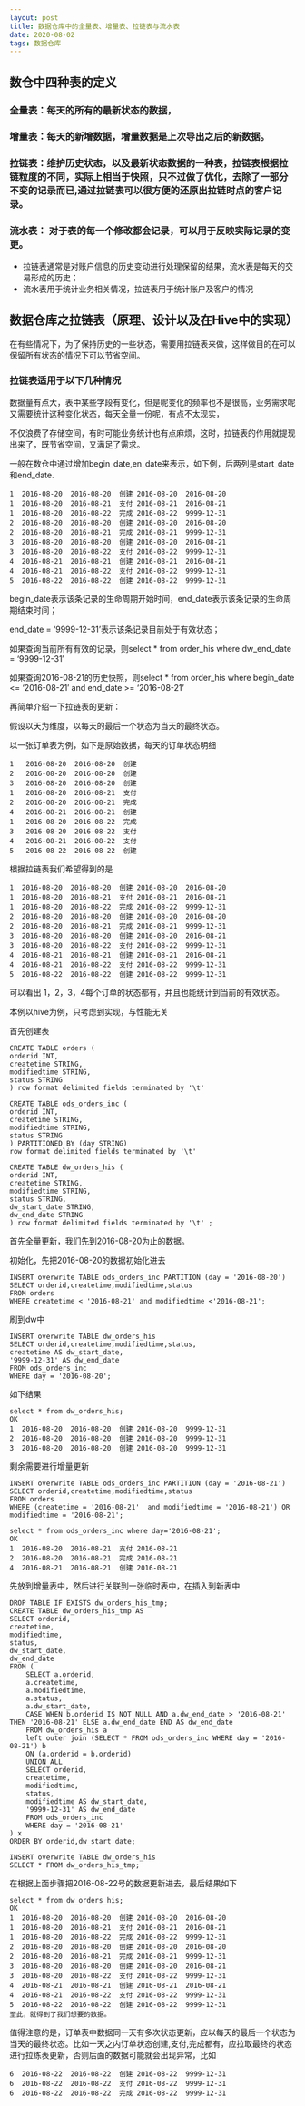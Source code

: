 ```yaml
---
layout: post
title: 数据仓库中的全量表、增量表、拉链表与流水表
date: 2020-08-02
tags: 数据仓库
---
```



## 数仓中四种表的定义
### 全量表：每天的所有的最新状态的数据，
### 增量表：每天的新增数据，增量数据是上次导出之后的新数据。
### 拉链表：维护历史状态，以及最新状态数据的一种表，拉链表根据拉链粒度的不同，实际上相当于快照，只不过做了优化，去除了一部分不变的记录而已,通过拉链表可以很方便的还原出拉链时点的客户记录。
### 流水表： 对于表的每一个修改都会记录，可以用于反映实际记录的变更。 
 
- 拉链表通常是对账户信息的历史变动进行处理保留的结果，流水表是每天的交易形成的历史；
- 流水表用于统计业务相关情况，拉链表用于统计账户及客户的情况

## 数据仓库之拉链表（原理、设计以及在Hive中的实现）
在有些情况下，为了保持历史的一些状态，需要用拉链表来做，这样做目的在可以保留所有状态的情况下可以节省空间。
### 拉链表适用于以下几种情况
 
数据量有点大，表中某些字段有变化，但是呢变化的频率也不是很高，业务需求呢又需要统计这种变化状态，每天全量一份呢，有点不太现实，
 
不仅浪费了存储空间，有时可能业务统计也有点麻烦，这时，拉链表的作用就提现出来了，既节省空间，又满足了需求。
 
一般在数仓中通过增加begin_date,en_date来表示，如下例，后两列是start_date和end_date.

```
1  2016-08-20  2016-08-20  创建 2016-08-20  2016-08-20
1  2016-08-20  2016-08-21  支付 2016-08-21  2016-08-21
1  2016-08-20  2016-08-22  完成 2016-08-22  9999-12-31
2  2016-08-20  2016-08-20  创建 2016-08-20  2016-08-20
2  2016-08-20  2016-08-21  完成 2016-08-21  9999-12-31
3  2016-08-20  2016-08-20  创建 2016-08-20  2016-08-21
3  2016-08-20  2016-08-22  支付 2016-08-22  9999-12-31
4  2016-08-21  2016-08-21  创建 2016-08-21  2016-08-21
4  2016-08-21  2016-08-22  支付 2016-08-22  9999-12-31
5  2016-08-22  2016-08-22  创建 2016-08-22  9999-12-31
```

begin_date表示该条记录的生命周期开始时间，end_date表示该条记录的生命周期结束时间；
 
end_date = ‘9999-12-31’表示该条记录目前处于有效状态；
 
如果查询当前所有有效的记录，则select * from order_his where dw_end_date = ‘9999-12-31′
 
如果查询2016-08-21的历史快照，则select * from order_his where begin_date <= ‘2016-08-21′ and end_date >= ‘2016-08-21’
 
再简单介绍一下拉链表的更新：
 
假设以天为维度，以每天的最后一个状态为当天的最终状态。
 
以一张订单表为例，如下是原始数据，每天的订单状态明细

```
1   2016-08-20  2016-08-20  创建
2   2016-08-20  2016-08-20  创建
3   2016-08-20  2016-08-20  创建
1   2016-08-20  2016-08-21  支付
2   2016-08-20  2016-08-21  完成
4   2016-08-21  2016-08-21  创建
1   2016-08-20  2016-08-22  完成
3   2016-08-20  2016-08-22  支付
4   2016-08-21  2016-08-22  支付
5   2016-08-22  2016-08-22  创建
```
根据拉链表我们希望得到的是
```
1  2016-08-20  2016-08-20  创建 2016-08-20  2016-08-20
1  2016-08-20  2016-08-21  支付 2016-08-21  2016-08-21
1  2016-08-20  2016-08-22  完成 2016-08-22  9999-12-31
2  2016-08-20  2016-08-20  创建 2016-08-20  2016-08-20
2  2016-08-20  2016-08-21  完成 2016-08-21  9999-12-31
3  2016-08-20  2016-08-20  创建 2016-08-20  2016-08-21
3  2016-08-20  2016-08-22  支付 2016-08-22  9999-12-31
4  2016-08-21  2016-08-21  创建 2016-08-21  2016-08-21
4  2016-08-21  2016-08-22  支付 2016-08-22  9999-12-31
5  2016-08-22  2016-08-22  创建 2016-08-22  9999-12-31
```
可以看出 1，2，3，4每个订单的状态都有，并且也能统计到当前的有效状态。
 
本例以hive为例，只考虑到实现，与性能无关
 
首先创建表
```
CREATE TABLE orders (
orderid INT,
createtime STRING,
modifiedtime STRING,
status STRING
) row format delimited fields terminated by '\t'
```

```
CREATE TABLE ods_orders_inc (
orderid INT,
createtime STRING,
modifiedtime STRING,
status STRING
) PARTITIONED BY (day STRING)
row format delimited fields terminated by '\t'
```

``` 
CREATE TABLE dw_orders_his (
orderid INT,
createtime STRING,
modifiedtime STRING,
status STRING,
dw_start_date STRING,
dw_end_date STRING
) row format delimited fields terminated by '\t' ;
```
首先全量更新，我们先到2016-08-20为止的数据。
 
初始化，先把2016-08-20的数据初始化进去
```
INSERT overwrite TABLE ods_orders_inc PARTITION (day = '2016-08-20')
SELECT orderid,createtime,modifiedtime,status
FROM orders
WHERE createtime < '2016-08-21' and modifiedtime <'2016-08-21';
```
刷到dw中
```
INSERT overwrite TABLE dw_orders_his
SELECT orderid,createtime,modifiedtime,status,
createtime AS dw_start_date,
'9999-12-31' AS dw_end_date
FROM ods_orders_inc
WHERE day = '2016-08-20';
```
如下结果
```
select * from dw_orders_his;
OK
1  2016-08-20  2016-08-20  创建 2016-08-20  9999-12-31
2  2016-08-20  2016-08-20  创建 2016-08-20  9999-12-31
3  2016-08-20  2016-08-20  创建 2016-08-20  9999-12-31
```
剩余需要进行增量更新
 
```
INSERT overwrite TABLE ods_orders_inc PARTITION (day = '2016-08-21')
SELECT orderid,createtime,modifiedtime,status
FROM orders
WHERE (createtime = '2016-08-21'  and modifiedtime = '2016-08-21') OR modifiedtime = '2016-08-21';
```
```
select * from ods_orders_inc where day='2016-08-21';
OK
1  2016-08-20  2016-08-21  支付 2016-08-21
2  2016-08-20  2016-08-21  完成 2016-08-21
4  2016-08-21  2016-08-21  创建 2016-08-21
```
先放到增量表中，然后进行关联到一张临时表中，在插入到新表中
 
```
DROP TABLE IF EXISTS dw_orders_his_tmp;
CREATE TABLE dw_orders_his_tmp AS
SELECT orderid,
createtime,
modifiedtime,
status,
dw_start_date,
dw_end_date
FROM (
    SELECT a.orderid,
    a.createtime,
    a.modifiedtime,
    a.status,
    a.dw_start_date,
    CASE WHEN b.orderid IS NOT NULL AND a.dw_end_date > '2016-08-21' THEN '2016-08-21' ELSE a.dw_end_date END AS dw_end_date
    FROM dw_orders_his a
    left outer join (SELECT * FROM ods_orders_inc WHERE day = '2016-08-21') b
    ON (a.orderid = b.orderid)
    UNION ALL
    SELECT orderid,
    createtime,
    modifiedtime,
    status,
    modifiedtime AS dw_start_date,
    '9999-12-31' AS dw_end_date
    FROM ods_orders_inc
    WHERE day = '2016-08-21'
) x
ORDER BY orderid,dw_start_date;
```
```
INSERT overwrite TABLE dw_orders_his
SELECT * FROM dw_orders_his_tmp;
```
在根据上面步骤把2016-08-22号的数据更新进去，最后结果如下
 
```
select * from dw_orders_his;
OK
1  2016-08-20  2016-08-20  创建 2016-08-20  2016-08-20
1  2016-08-20  2016-08-21  支付 2016-08-21  2016-08-21
1  2016-08-20  2016-08-22  完成 2016-08-22  9999-12-31
2  2016-08-20  2016-08-20  创建 2016-08-20  2016-08-20
2  2016-08-20  2016-08-21  完成 2016-08-21  9999-12-31
3  2016-08-20  2016-08-20  创建 2016-08-20  2016-08-21
3  2016-08-20  2016-08-22  支付 2016-08-22  9999-12-31
4  2016-08-21  2016-08-21  创建 2016-08-21  2016-08-21
4  2016-08-21  2016-08-22  支付 2016-08-22  9999-12-31
5  2016-08-22  2016-08-22  创建 2016-08-22  9999-12-31
至此，就得到了我们想要的数据。
```

值得注意的是，订单表中数据同一天有多次状态更新，应以每天的最后一个状态为当天的最终状态。比如一天之内订单状态创建,支付,完成都有，应拉取最终的状态进行拉练表更新，否则后面的数据可能就会出现异常，比如
```
6  2016-08-22  2016-08-22  创建 2016-08-22  9999-12-31
6  2016-08-22  2016-08-22  支付 2016-08-22  9999-12-31
6  2016-08-22  2016-08-22  完成 2016-08-22  9999-12-31
```